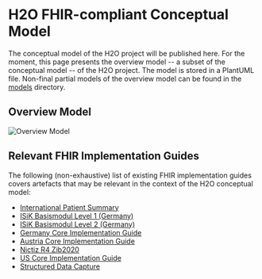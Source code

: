 # H2O FHIR-compliant Conceptual Model

The conceptual model of the H2O project will be published here. For the moment, this page presents the overview model -- a subset of the conceptual model -- of the H2O project. The model is stored in a PlantUML file. Non-final partial models of the overview model can be found in the [models](https://github.com/IMI-H2O/h2o-conceptual-model/blob/main/models/README.md) directory.


## Overview Model
![Overview Model](http://www.plantuml.com/plantuml/proxy?cache=no&src=https://raw.githubusercontent.com/IMI-H2O/h2o-conceptual-model/main/overview.puml)


## Relevant FHIR Implementation Guides

The following (non-exhaustive) list of existing FHIR implementation guides covers artefacts that may be relevant in the context of the H2O conceptual model:
- [International Patient Summary](https://hl7.org/fhir/uv/ips/)
- [ISiK Basismodul Level 1 (Germany)](https://simplifier.net/guide/implementierungsleitfadenisik-basismodul-stufe1/ImplementationGuide-markdown-Einfuehrung?version=current)
- [ISiK Basismodul Level 2 (Germany)](https://simplifier.net/guide/implementierungsleitfadenisik-basismodul/ImplementationGuide-markdown-Einfuehrung?version=current)
- [Germany Core Implementation Guide](https://ig.fhir.de/basisprofile-de/stable/Home.html)
- [Austria Core Implementation Guide](https://fhir.hl7.at/r4-core-main/index.html)
- [Nictiz R4 Zib2020](https://simplifier.net/Nictiz-R4-zib2020/~introduction)
- [US Core Implementation Guide](http://hl7.org/fhir/us/core/STU5.0.1/)
- [Structured Data Capture](http://build.fhir.org/ig/HL7/sdc/index.html)
